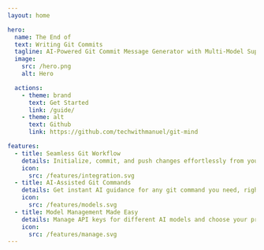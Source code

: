```yaml
---
layout: home

hero:
  name: The End of
  text: Writing Git Commits
  tagline: AI-Powered Git Commit Message Generator with Multi-Model Support
  image:
    src: /hero.png
    alt: Hero

  actions:
    - theme: brand
      text: Get Started
      link: /guide/
    - theme: alt
      text: Github
      link: https://github.com/techwithmanuel/git-mind

features:
  - title: Seamless Git Workflow
    details: Initialize, commit, and push changes effortlessly from your local repository to a remote one—all in a single streamlined process.
    icon:
      src: /features/integration.svg
  - title: AI-Assisted Git Commands
    details: Get instant AI guidance for any git command you need, right from your terminal. Simplify complex operations with ease.
    icon:
      src: /features/models.svg
  - title: Model Management Made Easy
    details: Manage API keys for different AI models and choose your preferred one (Gemini, ChatGPT, or Claude AI) for a tailored experience.
    icon:
      src: /features/manage.svg
---
```

